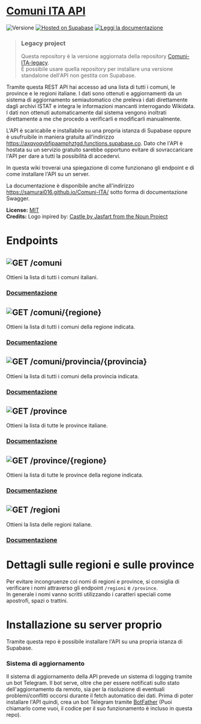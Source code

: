 # [Comuni ITA API](https://samurai016.github.io/Comuni-ITA/)
![Versione](https://img.shields.io/badge/versione-v3.0.0-%23007ec6?style=flat-square)
[![Hosted on Supabase](https://img.shields.io/badge/Hosted%20on%20Supabase-passing?style=flat-square&logo=supabase&labelColor=1c1c1c&color=1c1c1c)](https://axqvoqvbfjpaamphztgd.functions.supabase.co)
[![Leggi la documentazione](https://img.shields.io/badge/Leggi%20la%20documentazione%20Swagger-passing?style=flat-square&logo=Read%20the%20Docs&labelColor=8CA1AF&color=8CA1AF&logoColor=white)](https://samurai016.github.io/Comuni-ITA/)

> ### Legacy project
> Questa repository è la versione aggiornata della repository [Comuni-ITA-legacy](https://github.com/Samurai016/Comuni-ITA-legacy).  
> È possibile usare quella repository per installare una versione standalone dell'API non gestita con Supabase.

Tramite questa REST API hai accesso ad una lista di tutti i comuni, le province e le regioni italiane. I dati sono ottenuti e aggiornamenti da un sistema di aggiornamento semiautomatico che preleva i dati direttamente dagli archivi ISTAT e integra le informazioni mancanti interrogando Wikidata.
I dati non ottenuti automaticamente dal sistema vengono inoltrati direttamente a me che procedo a verificarli e modificarli manualmente.

L'API è scaricabile e installabile su una propria istanza di Supabase oppure è usufruibile in maniera gratuita all'indirizzo https://axqvoqvbfjpaamphztgd.functions.supabase.co.
Dato che l'API è hostata su un servizio gratuito sarebbe opportuno evitare di sovraccaricare l'API per dare a tutti la possibilità di accedervi.

In questa wiki troverai una spiegazione di come funzionano gli endpoint e di come installare l'API su un server.

La documentazione è disponibile anche all'indirizzo https://samurai016.github.io/Comuni-ITA/ sotto forma di documentazione Swagger.

**License:** [MIT](https://opensource.org/licenses/MIT)  
**Credits:** Logo inpired by: [Castle by Jasfart from the Noun Project](https://thenounproject.com/omataloon/)

# Endpoints

## ![GET](https://img.shields.io/static/v1?label=%20&message=GET&color=187bdf&style=flat-square) /comuni

Ottieni la lista di tutti i comuni italiani.

### [Documentazione](https://axqvoqvbfjpaamphztgd.functions.supabase.co/#operation/comuni)

## ![GET](https://img.shields.io/static/v1?label=%20&message=GET&color=187bdf&style=flat-square) /comuni/{regione}

Ottieni la lista di tutti i comuni della regione indicata.

### [Documentazione](https://axqvoqvbfjpaamphztgd.functions.supabase.co/#operation/comuni-regione)

## ![GET](https://img.shields.io/static/v1?label=%20&message=GET&color=187bdf&style=flat-square) /comuni/provincia/{provincia}

Ottieni la lista di tutti i comuni della provincia indicata.

### [Documentazione](https://axqvoqvbfjpaamphztgd.functions.supabase.co/#operation/comuni-provincia)

## ![GET](https://img.shields.io/static/v1?label=%20&message=GET&color=187bdf&style=flat-square) /province

Ottieni la lista di tutte le province italiane.

### [Documentazione](https://axqvoqvbfjpaamphztgd.functions.supabase.co/#operation/province)

## ![GET](https://img.shields.io/static/v1?label=%20&message=GET&color=187bdf&style=flat-square) /province/{regione}

Ottieni la lista di tutte le province della regione indicata.

### [Documentazione](https://axqvoqvbfjpaamphztgd.functions.supabase.co/#operation/province-regione)

## ![GET](https://img.shields.io/static/v1?label=%20&message=GET&color=187bdf&style=flat-square) /regioni

Ottieni la lista delle regioni italiane.

### [Documentazione](https://axqvoqvbfjpaamphztgd.functions.supabase.co/#operation/regioni)

# Dettagli sulle regioni e sulle province

Per evitare incongruenze coi nomi di regioni e province, si consiglia di verificare i nomi attraverso gli endpoint `/regioni` e `/province`.  \
In generale i nomi vanno scritti utilizzando i caratteri speciali come apostrofi, spazi o trattini.

# Installazione su server proprio

Tramite questa repo è possibile installare l'API su una propria istanza di Supabase.

### Sistema di aggiornamento
Il sistema di aggiornamento della API prevede un sistema di logging tramite un bot Telegram. Il bot serve, oltre che per essere notificati sullo stato dell'aggiornamento da remoto, sia per la risoluzione di eventuali problemi/conflitti occorsi durante il fetch automatico dei dati.
Prima di poter installare l'API quindi, crea un bot Telegram tramite [BotFather](https://t.me/botfather) (Puoi chiamarlo come vuoi, il codice per il suo funzionamento è incluso in questa repo). 